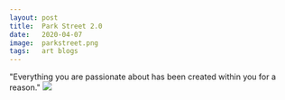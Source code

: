 ```yaml
---
layout: post
title:  Park Street 2.0
date:   2020-04-07
image:  parkstreet.png
tags:   art blogs 
---
```

"Everything you are passionate about has been created within you for a reason."
![]({{site.baseurl}}/img/parkstreetcolor.jpg)
&nbsp;

